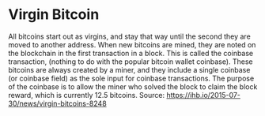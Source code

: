 # Virgin Bitcoin

All bitcoins start out as virgins, and stay that way until the second they are
moved to another address. When new bitcoins are mined, they are noted on
the blockchain in the first transaction in a block. This is called the coinbase
transaction, (nothing to do with the popular bitcoin wallet coinbase). These
bitcoins are always created by a miner, and they include a single coinbase (or
coinbase field) as the sole input for coinbase transactions. The purpose of the
coinbase is to allow the miner who solved the block to claim the block reward,
which is currently 12.5 bitcoins.
Source: https://ihb.io/2015-07-30/news/virgin-bitcoins-8248

